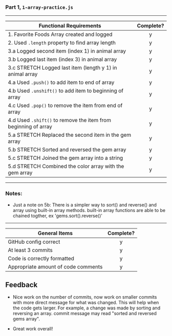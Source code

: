 ### Part 1, `1-array-practice.js`

---

| Functional Requirements                                        | Complete? |
| -------------------------------------------------------------- | :-------: |
| 1. Favorite Foods Array created and logged                     |     y     |
| 2. Used `.length` property to find array length                |     y     |
| 3.a Logged second item (index 1) in animal array               |     y     |
| 3.b Logged last item (index 3) in animal array                 |     y     |
| 3.c STRETCH Logged last item (length y 1) in animal array      |     y     |
| 4.a Used `.push()` to add item to end of array                 |     y     |
| 4.b Used `.unshift()` to add item to beginning of array        |     y     |
| 4.c Used `.pop()` to remove the item from end of array         |     y     |
| 4.d Used `.shift()` to remove the item from beginning of array |     y     |
| 5.a STRETCH Replaced the second item in the gem array          |     y     |
| 5.b STRETCH Sorted and reversed the gem array                  |     y     |
| 5.c STRETCH Joined the gem array into a string                 |     y     |
| 5.d STRETCH Combined the color array with the gem array        |     y     |

---

### Notes:

- Just a note on 5b: There is a simpler way to sort() and reverse() and array using built-in array methods. built-in array functions are able to be chained togther, ex 'gems.sort().reverse()'

---

| General Items                       | Complete? |
| ----------------------------------- | :-------: |
| GitHub config correct               |     y     |
| At least 3 commits                  |     y     |
| Code is correctly formatted         |     y     |
| Appropriate amount of code comments |     y     |

## Feedback

- Nice work on the number of commits, now work on smaller commits with more direct message for what was changed. This will help when the code gets larger. For example, a change was made by sorting and reversing an array. commit message may read "sorted and reversed gems array".

- Great work overall!
